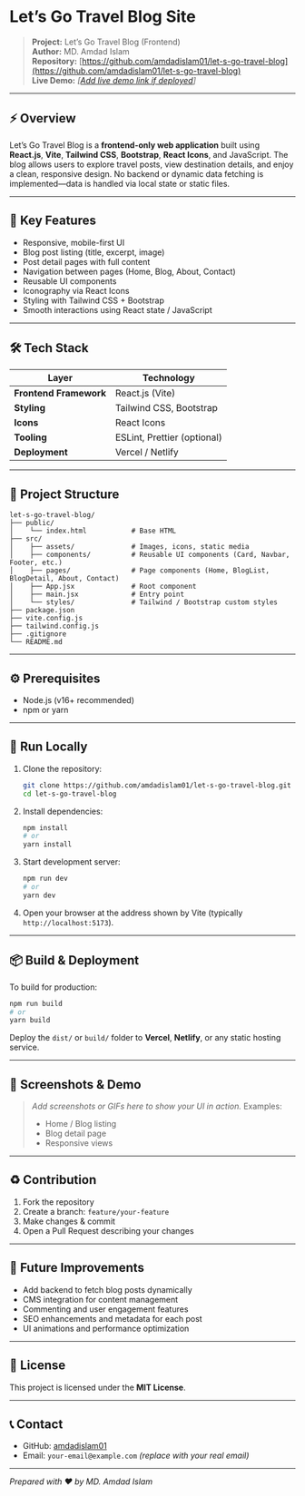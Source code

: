 # Let’s Go Travel Blog Site

> **Project:** Let’s Go Travel Blog (Frontend)
> </br>
> **Author:** MD. Amdad Islam
> </br>
> **Repository:** [https://github.com/amdadislam01/let-s-go-travel-blog](https://github.com/amdadislam01/let-s-go-travel-blog)
> </br>
> **Live Demo:** *[[Add live demo link if deployed](https://letsgo-travel.netlify.app/)]*

---

## ⚡ Overview

Let’s Go Travel Blog is a **frontend-only web application** built using **React.js**, **Vite**, **Tailwind CSS**, **Bootstrap**, **React Icons**, and JavaScript. The blog allows users to explore travel posts, view destination details, and enjoy a clean, responsive design. No backend or dynamic data fetching is implemented—data is handled via local state or static files.

---

## 🎯 Key Features

* Responsive, mobile-first UI
* Blog post listing (title, excerpt, image)
* Post detail pages with full content
* Navigation between pages (Home, Blog, About, Contact)
* Reusable UI components
* Iconography via React Icons
* Styling with Tailwind CSS + Bootstrap
* Smooth interactions using React state / JavaScript

---

## 🛠 Tech Stack

| Layer                  | Technology                  |
| ---------------------- | --------------------------- |
| **Frontend Framework** | React.js (Vite)             |
| **Styling**            | Tailwind CSS, Bootstrap     |
| **Icons**              | React Icons                 |
| **Tooling**            | ESLint, Prettier (optional) |
| **Deployment**         | Vercel / Netlify            |

---

## 📁 Project Structure

```
let-s-go-travel-blog/
├── public/
│    └── index.html           # Base HTML
├── src/
│    ├── assets/              # Images, icons, static media
│    ├── components/          # Reusable UI components (Card, Navbar, Footer, etc.)
│    ├── pages/               # Page components (Home, BlogList, BlogDetail, About, Contact)
│    ├── App.jsx              # Root component
│    ├── main.jsx             # Entry point
│    └── styles/              # Tailwind / Bootstrap custom styles
├── package.json
├── vite.config.js
├── tailwind.config.js
├── .gitignore
└── README.md
```

---

## ⚙️ Prerequisites

* Node.js (v16+ recommended)
* npm or yarn

---

## 🚀 Run Locally

1. Clone the repository:

   ```bash
   git clone https://github.com/amdadislam01/let-s-go-travel-blog.git
   cd let-s-go-travel-blog
   ```

2. Install dependencies:

   ```bash
   npm install
   # or
   yarn install
   ```

3. Start development server:

   ```bash
   npm run dev
   # or
   yarn dev
   ```

4. Open your browser at the address shown by Vite (typically `http://localhost:5173`).

---

## 📦 Build & Deployment

To build for production:

```bash
npm run build
# or
yarn build
```

Deploy the `dist/` or `build/` folder to **Vercel**, **Netlify**, or any static hosting service.

---

## 📸 Screenshots & Demo

> *Add screenshots or GIFs here to show your UI in action.*
> Examples:
>
> * Home / Blog listing
> * Blog detail page
> * Responsive views

---

## ♻️ Contribution

1. Fork the repository
2. Create a branch: `feature/your-feature`
3. Make changes & commit
4. Open a Pull Request describing your changes

---

## 🚀 Future Improvements

* Add backend to fetch blog posts dynamically
* CMS integration for content management
* Commenting and user engagement features
* SEO enhancements and metadata for each post
* UI animations and performance optimization

---

## 📝 License

This project is licensed under the **MIT License**.

---

## 📞 Contact

* GitHub: [amdadislam01](https://github.com/amdadislam01)
* Email: `your-email@example.com` *(replace with your real email)*

---

*Prepared with ❤️ by MD. Amdad Islam*
